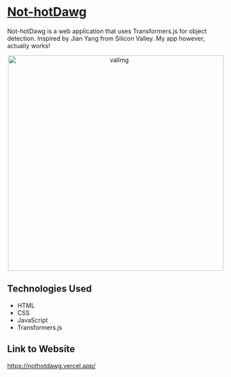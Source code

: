 
# [Not-hotDawg](https://nothotdawg.vercel.app/)

Not-hotDawg is a web application that uses Transformers.js for object detection. Inspired by Jian Yang from Silicon Valley. My app however, actually works!

<div align="center">
  <img src="https://github.com/user-attachments/assets/1effd084-7cc7-4263-87d6-809307fade77" alt="valImg" width="500" />
</div>

## Technologies Used
- HTML
- CSS
- JavaScript
- Transformers.js

## Link to Website
https://nothotdawg.vercel.app/
